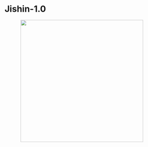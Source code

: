 # Jishin-1.0
<p align="center"><img src="https://japanesekanji.nobody.jp/image/self-confidence.gif" width="400"></p>

